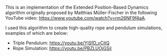This is an implementation of the Extended Position-Based Dynamics algorithm originally proposed by Matthias Müller-Fischer in the following YouTube video: https://www.youtube.com/watch?v=rm26NF9f4aA.

I used this algorithm to create high-quality rope and pendulum simulations, examples of which are below:
- Triple Pendulum: https://youtu.be/YjSfD_yCjtQ
- Rope Simulation: https://youtu.be/PBZLUOjGSiI
